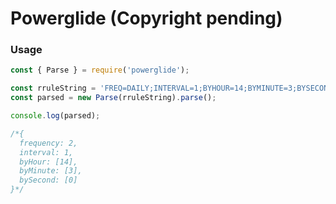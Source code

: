 # Powerglide (Copyright pending)

### Usage

```js
const { Parse } = require('powerglide');

const rruleString = 'FREQ=DAILY;INTERVAL=1;BYHOUR=14;BYMINUTE=3;BYSECOND=0';
const parsed = new Parse(rruleString).parse();

console.log(parsed);

/*{
  frequency: 2,
  interval: 1,
  byHour: [14],
  byMinute: [3],
  bySecond: [0]
}*/
```